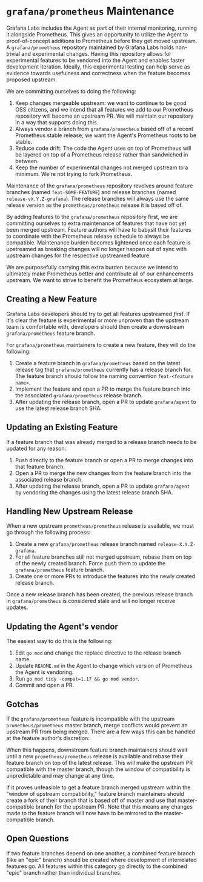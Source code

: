 # `grafana/prometheus` Maintenance

Grafana Labs includes the Agent as part of their internal monitoring, running it
alongside Prometheus. This gives an opportunity to utilize the Agent to
proof-of-concept additions to Prometheus before they get moved upstream. A
`grafana/prometheus` repository maintained by Grafana Labs holds non-trivial
and experimental changes. Having this repository allows for experimental features to
be vendored into the Agent and enables faster development iteration. Ideally,
this experimental testing can help serve as evidence towards usefulness and
correctness when the feature becomes proposed upstream.

We are committing ourselves to doing the following:

1. Keep changes mergeable upstream: we want to continue to be good OSS citizens,
   and we intend that all features we add to our Prometheus repository will
   become an upstream PR. We will maintain our repository in a way that supports
   doing this.
2. Always vendor a branch from `grafana/prometheus` based off of a recent Prometheus
   stable release; we want the Agent's Prometheus roots to be stable.
3. Reduce code drift: The code the Agent uses on top of Prometheus will be
   layered on top of a Prometheus release rather than sandwiched in between.
4. Keep the number of experimental changes not merged upstream to a minimum. We're
   not trying to fork Prometheus.

Maintenance of the `grafana/prometheus` repository revolves around feature
branches (named `feat-SOME-FEATURE`) and release branches (named
`release-vX.Y.Z-grafana`). The release branches will always use the same release
version as the `prometheus/prometheus` release it is based off of.

By adding features to the `grafana/prometheus` repository first, we are
committing ourselves to extra maintenance of features that have not yet been
merged upstream. Feature authors will have to babysit their features to
coordinate with the Prometheus release schedule to always be compatible. Maintenance
burden becomes lightened once each feature is upstreamed as breaking changes will
no longer happen out of sync with upstream changes for the respective upstreamed
feature.

We are purposefully carrying this extra burden because we intend to ultimately
make Prometheus better and contribute all of our enhancements upstream. We want
to strive to benefit the Prometheus ecosystem at large.

## Creating a New Feature

Grafana Labs developers should try to get all features upstreamed *first*. If
it's clear the feature is experimental or more unproven than the upstream team
is comfortable with, developers should then create a downstream
`grafana/prometheus` feature branch.

For `grafana/prometheus` maintainers to create a new feature, they will do the
following:

1. Create a feature branch in `grafana/prometheus` based on the latest release
   tag that `grafana/prometheus` currently has a release branch for. The feature
   branch should follow the naming convention `feat-<feature name>`.
2. Implement the feature and open a PR to merge the feature branch into the
   associated `grafana/prometheus` release branch.
3. After updating the release branch, open a PR to update `grafana/agent` to
   use the latest release branch SHA.

## Updating an Existing Feature

If a feature branch that was already merged to a release branch needs to be
updated for any reason:

1. Push directly to the feature branch or open a PR to merge changes into that
   feature branch.
2. Open a PR to merge the new changes from the feature branch into the
   associated release branch.
3. After updating the release branch, open a PR to update `grafana/agent` by
   vendoring the changes using the latest release branch SHA.

## Handling New Upstream Release

When a new upstream `prometheus/prometheus` release is available, we must go
through the following process:

1. Create a new `grafana/prometheus` release branch named
   `release-X.Y.Z-grafana`.
2. For all feature branches still not merged upstream, rebase them on top of the
   newly created branch. Force push them to update the `grafana/prometheus`
   feature branch.
3. Create one or more PRs to introduce the features into the newly created
   release branch.

Once a new release branch has been created, the previous release branch in
`grafana/prometheus` is considered stale and will no longer receive updates.

## Updating the Agent's vendor

The easiest way to do this is the following:

1. Edit `go.mod` and change the replace directive to the release branch name.
2. Update `README.md` in the Agent to change which version of Prometheus
   the Agent is vendoring.
2. Run `go mod tidy -compat=1.17 && go mod vendor`.
3. Commit and open a PR.

## Gotchas

If the `grafana/prometheus` feature is incompatible with the upstream
`prometheus/prometheus` master branch, merge conflicts would prevent
an upstream PR from being merged. There are a few ways this can be handled
at the feature author's discretion:

When this happens, downstream feature branch maintainers should wait until
a new `prometheus/prometheus` release is available and rebase their feature
branch on top of the latest release. This will make the upstream PR compatible
with the master branch, though the window of compatibility is unpredictable
and may change at any time.

If it proves unfeasible to get a feature branch merged upstream within the
"window of upstream compatibility," feature branch maintainers should create
a fork of their branch that is based off of master and use that master-compatible
branch for the upstream PR. Note that this means any changes made to the feature
branch will now have to be mirrored to the master-compatible branch.

## Open Questions

If two feature branches depend on one another, a combined feature branch
(like an "epic" branch) should be created where development of interrelated
features go. All features within this category go directly to the combined
"epic" branch rather than individual branches.
